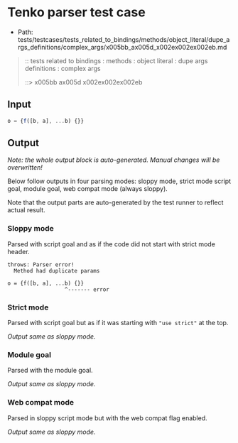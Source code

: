 # Tenko parser test case

- Path: tests/testcases/tests_related_to_bindings/methods/object_literal/dupe_args_definitions/complex_args/x005bb_ax005d_x002ex002ex002eb.md

> :: tests related to bindings : methods : object literal : dupe args definitions : complex args
>
> ::> x005bb ax005d x002ex002ex002eb

## Input

`````js
o = {f([b, a], ...b) {}}
`````

## Output

_Note: the whole output block is auto-generated. Manual changes will be overwritten!_

Below follow outputs in four parsing modes: sloppy mode, strict mode script goal, module goal, web compat mode (always sloppy).

Note that the output parts are auto-generated by the test runner to reflect actual result.

### Sloppy mode

Parsed with script goal and as if the code did not start with strict mode header.

`````
throws: Parser error!
  Method had duplicate params

o = {f([b, a], ...b) {}}
                  ^------- error
`````

### Strict mode

Parsed with script goal but as if it was starting with `"use strict"` at the top.

_Output same as sloppy mode._

### Module goal

Parsed with the module goal.

_Output same as sloppy mode._

### Web compat mode

Parsed in sloppy script mode but with the web compat flag enabled.

_Output same as sloppy mode._
